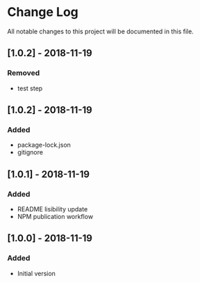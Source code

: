 # Change Log
All notable changes to this project will be documented in this file.

## [1.0.2] - 2018-11-19
### Removed
- test step

## [1.0.2] - 2018-11-19
### Added
- package-lock.json
- gitignore

## [1.0.1] - 2018-11-19
### Added
- README lisibility update
- NPM publication workflow

## [1.0.0] - 2018-11-19
### Added
- Initial version